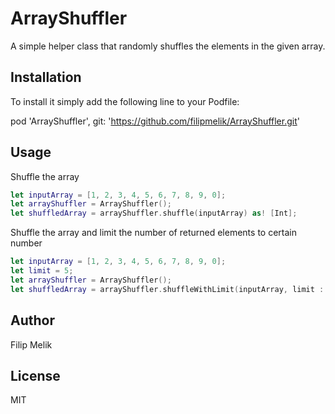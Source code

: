 # ArrayShuffler

A simple helper class that randomly shuffles the elements in the given array.


## Installation

To install it simply add the following line to your Podfile:

pod 'ArrayShuffler', git: 'https://github.com/filipmelik/ArrayShuffler.git'

## Usage

Shuffle the array

```swift
let inputArray = [1, 2, 3, 4, 5, 6, 7, 8, 9, 0];
let arrayShuffler = ArrayShuffler();
let shuffledArray = arrayShuffler.shuffle(inputArray) as! [Int];
```

Shuffle the array and limit the number of returned elements to certain number

```swift
let inputArray = [1, 2, 3, 4, 5, 6, 7, 8, 9, 0];
let limit = 5;
let arrayShuffler = ArrayShuffler();
let shuffledArray = arrayShuffler.shuffleWithLimit(inputArray, limit : limit) as! [Int];
```

## Author

Filip Melik

## License

MIT

